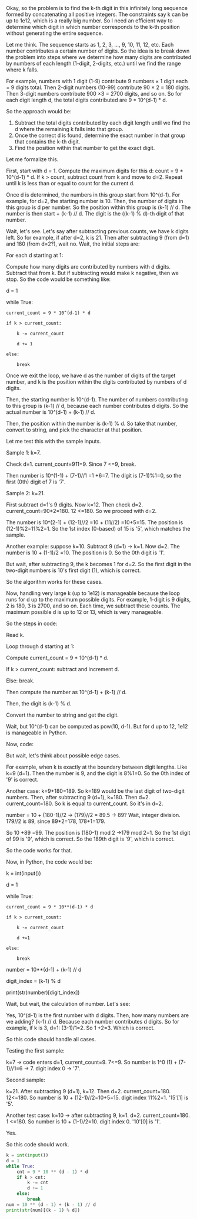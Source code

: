 <think>
Okay, so the problem is to find the k-th digit in this infinitely long sequence formed by concatenating all positive integers. The constraints say k can be up to 1e12, which is a really big number. So I need an efficient way to determine which digit in which number corresponds to the k-th position without generating the entire sequence.

Let me think. The sequence starts as 1, 2, 3, ..., 9, 10, 11, 12, etc. Each number contributes a certain number of digits. So the idea is to break down the problem into steps where we determine how many digits are contributed by numbers of each length (1-digit, 2-digits, etc.) until we find the range where k falls.

For example, numbers with 1 digit (1-9) contribute 9 numbers × 1 digit each = 9 digits total. Then 2-digit numbers (10-99) contribute 90 × 2 = 180 digits. Then 3-digit numbers contribute 900 ×3 = 2700 digits, and so on. So for each digit length d, the total digits contributed are 9 * 10^(d-1) * d.

So the approach would be:

1. Subtract the total digits contributed by each digit length until we find the d where the remaining k falls into that group.
2. Once the correct d is found, determine the exact number in that group that contains the k-th digit.
3. Find the position within that number to get the exact digit.

Let me formalize this.

First, start with d = 1. Compute the maximum digits for this d: count = 9 * 10^(d-1) * d. If k > count, subtract count from k and move to d=2. Repeat until k is less than or equal to count for the current d.

Once d is determined, the numbers in this group start from 10^(d-1). For example, for d=2, the starting number is 10. Then, the number of digits in this group is d per number. So the position within this group is (k-1) // d. The number is then start + (k-1) // d. The digit is the ((k-1) % d)-th digit of that number.

Wait, let's see. Let's say after subtracting previous counts, we have k digits left. So for example, if after d=2, k is 21. Then after subtracting 9 (from d=1) and 180 (from d=2?), wait no. Wait, the initial steps are:

For each d starting at 1:

Compute how many digits are contributed by numbers with d digits. Subtract that from k. But if subtracting would make k negative, then we stop. So the code would be something like:

d = 1

while True:

    current_count = 9 * 10^(d-1) * d

    if k > current_count:

        k -= current_count

        d += 1

    else:

        break

Once we exit the loop, we have d as the number of digits of the target number, and k is the position within the digits contributed by numbers of d digits.

Then, the starting number is 10^(d-1). The number of numbers contributing to this group is (k-1) // d, because each number contributes d digits. So the actual number is 10^(d-1) + (k-1) // d.

Then, the position within the number is (k-1) % d. So take that number, convert to string, and pick the character at that position.

Let me test this with the sample inputs.

Sample 1: k=7.

Check d=1. current_count=9*1*1=9. Since 7 <=9, break.

Then number is 10^(1-1) + (7-1)//1 =1 +6=7. The digit is (7-1)%1=0, so the first (0th) digit of 7 is '7'.

Sample 2: k=21.

First subtract d=1's 9 digits. Now k=12. Then check d=2. current_count=90*2=180. 12 <=180. So we proceed with d=2.

The number is 10^(2-1) + (12-1)//2 =10 + (11//2) =10+5=15. The position is (12-1)%2=11%2=1. So the 1st index (0-based) of 15 is '5', which matches the sample.

Another example: suppose k=10. Subtract 9 (d=1) → k=1. Now d=2. The number is 10 + (1-1)/2 =10. The position is 0. So the 0th digit is '1'.

But wait, after subtracting 9, the k becomes 1 for d=2. So the first digit in the two-digit numbers is 10's first digit (1), which is correct.

So the algorithm works for these cases.

Now, handling very large k (up to 1e12) is manageable because the loop runs for d up to the maximum possible digits. For example, 1-digit is 9 digits, 2 is 180, 3 is 2700, and so on. Each time, we subtract these counts. The maximum possible d is up to 12 or 13, which is very manageable.

So the steps in code:

Read k.

Loop through d starting at 1:

Compute current_count = 9 * 10^(d-1) * d.

If k > current_count: subtract and increment d.

Else: break.

Then compute the number as 10^(d-1) + (k-1) // d.

Then, the digit is (k-1) % d.

Convert the number to string and get the digit.

Wait, but 10^(d-1) can be computed as pow(10, d-1). But for d up to 12, 1e12 is manageable in Python.

Now, code:

But wait, let's think about possible edge cases.

For example, when k is exactly at the boundary between digit lengths. Like k=9 (d=1). Then the number is 9, and the digit is 8%1=0. So the 0th index of '9' is correct.

Another case: k=9+180=189. So k=189 would be the last digit of two-digit numbers. Then, after subtracting 9 (d=1), k=180. Then d=2. current_count=180. So k is equal to current_count. So it's in d=2.

number = 10 + (180-1)//2 → (179)//2 = 89.5 → 89? Wait, integer division. 179//2 is 89, since 89*2=178, 178+1=179.

So 10 +89 =99. The position is (180-1) mod 2 →179 mod 2=1. So the 1st digit of 99 is '9', which is correct. So the 189th digit is '9', which is correct.

So the code works for that.

Now, in Python, the code would be:

k = int(input())

d = 1

while True:

    current_count = 9 * 10**(d-1) * d

    if k > current_count:

        k -= current_count

        d +=1

    else:

        break

number = 10**(d-1) + (k-1) // d

digit_index = (k-1) % d

print(str(number)[digit_index])

Wait, but wait, the calculation of number. Let's see:

Yes, 10^(d-1) is the first number with d digits. Then, how many numbers are we adding? (k-1) // d. Because each number contributes d digits. So for example, if k is 3, d=1: (3-1)/1=2. So 1 +2=3. Which is correct.

So this code should handle all cases.

Testing the first sample:

k=7 → code enters d=1, current_count=9. 7<=9. So number is 1^0 (1) + (7-1)//1=6 → 7. digit index 0 → '7'.

Second sample:

k=21. After subtracting 9 (d=1), k=12. Then d=2. current_count=180. 12<=180. So number is 10 + (12-1)//2=10+5=15. digit index 11%2=1. '15'[1] is '5'.

Another test case: k=10 → after subtracting 9, k=1. d=2. current_count=180. 1 <=180. So number is 10 + (1-1)/2=10. digit index 0. '10'[0] is '1'.

Yes.

So this code should work.
</think>

```python
k = int(input())
d = 1
while True:
    cnt = 9 * 10 ** (d - 1) * d
    if k > cnt:
        k -= cnt
        d += 1
    else:
        break
num = 10 ** (d - 1) + (k - 1) // d
print(str(num)[(k - 1) % d])
```